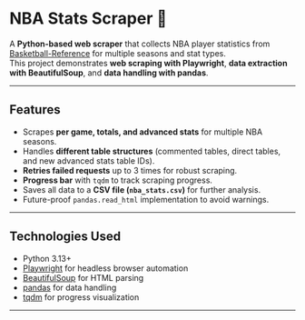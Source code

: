 # NBA Stats Scraper 🏀

A **Python-based web scraper** that collects NBA player statistics from [Basketball-Reference](https://www.basketball-reference.com/) for multiple seasons and stat types.  
This project demonstrates **web scraping with Playwright**, **data extraction with BeautifulSoup**, and **data handling with pandas**.

---

## Features

- Scrapes **per game, totals, and advanced stats** for multiple NBA seasons.  
- Handles **different table structures** (commented tables, direct tables, and new advanced stats table IDs).  
- **Retries failed requests** up to 3 times for robust scraping.  
- **Progress bar** with `tqdm` to track scraping progress.  
- Saves all data to a **CSV file (`nba_stats.csv`)** for further analysis.  
- Future-proof `pandas.read_html` implementation to avoid warnings.

---

## Technologies Used

- Python 3.13+  
- [Playwright](https://playwright.dev/python/) for headless browser automation  
- [BeautifulSoup](https://www.crummy.com/software/BeautifulSoup/) for HTML parsing  
- [pandas](https://pandas.pydata.org/) for data handling  
- [tqdm](https://github.com/tqdm/tqdm) for progress visualization  

---


